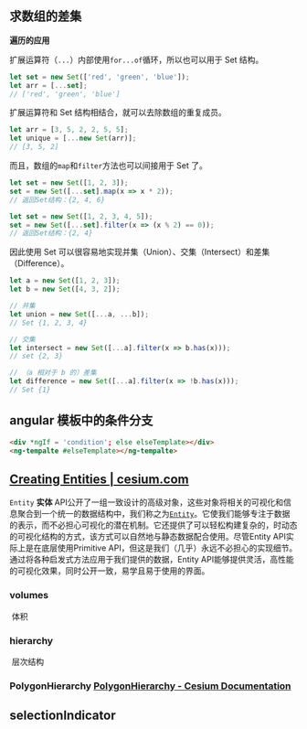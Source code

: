 ## 求数组的差集

**遍历的应用**

扩展运算符（`...`）内部使用`for...of`循环，所以也可以用于 Set 结构。

```javascript
let set = new Set(['red', 'green', 'blue']);
let arr = [...set];
// ['red', 'green', 'blue']
```

扩展运算符和 Set 结构相结合，就可以去除数组的重复成员。

```javascript
let arr = [3, 5, 2, 2, 5, 5];
let unique = [...new Set(arr)];
// [3, 5, 2]
```

而且，数组的`map`和`filter`方法也可以间接用于 Set 了。

```javascript
let set = new Set([1, 2, 3]);
set = new Set([...set].map(x => x * 2));
// 返回Set结构：{2, 4, 6}

let set = new Set([1, 2, 3, 4, 5]);
set = new Set([...set].filter(x => (x % 2) == 0));
// 返回Set结构：{2, 4}
```

因此使用 Set 可以很容易地实现并集（Union）、交集（Intersect）和差集（Difference）。

```javascript
let a = new Set([1, 2, 3]);
let b = new Set([4, 3, 2]);

// 并集
let union = new Set([...a, ...b]);
// Set {1, 2, 3, 4}

// 交集
let intersect = new Set([...a].filter(x => b.has(x)));
// set {2, 3}

// （a 相对于 b 的）差集
let difference = new Set([...a].filter(x => !b.has(x)));
// Set {1}
```



## angular 模板中的条件分支

```html
<div *ngIf = 'condition'; else elseTemplate></div>
<ng-tempalte #elseTemplate></ng-tempalte>
```



## [Creating Entities | cesium.com](https://cesium.com/docs/tutorials/creating-entities/)

`Entity` **实体** API公开了一组一致设计的高级对象，这些对象将相关的可视化和信息聚合到一个统一的数据结构中，我们称之为[`Entity`](https://cesium.com/docs/cesiumjs-ref-doc/Entity.html)。它使我们能够专注于数据的表示，而不必担心可视化的潜在机制。它还提供了可以轻松构建复杂的，时动态的可视化结构的方式，该方式可以自然地与静态数据配合使用。尽管Entity API实际上是在底层使用Primitive API，但这是我们（几乎）永远不必担心的实现细节。通过将各种启发式方法应用于我们提供的数据，Entity API能够提供灵活，高性能的可视化效果，同时公开一致，易学且易于使用的界面。



### volumes 

​	体积

### hierarchy 

​	层次结构

### PolygonHierarchy [PolygonHierarchy - Cesium Documentation](https://cesium.com/docs/cesiumjs-ref-doc/PolygonHierarchy.html)





## selectionIndicator 
